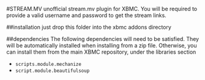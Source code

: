 #STREAM.MV
unofficial stream.mv plugin for XBMC. You will be required to provide a valid username and password to get the stream links.

##installation
just drop this folder into the xbmc addons directory

##dependencies
The following dependencies will need to be satisfied. They will be automatically installed when installing from a zip file. Otherwise, you can install them from the main XBMC repository, under the libraries section  

* `scripts.module.mechanize`
* `script.module.beautifulsoup`
